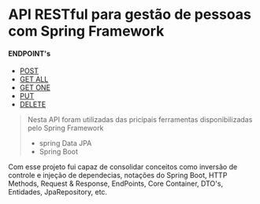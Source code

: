 # API RESTful para gestão de pessoas com Spring Framework

#### ENDPOINT's
- [POST](https://person-api-projecto.herokuapp.com/api/v1/Person)
- [GET ALL](https://person-api-projecto.herokuapp.com/api/v1/Person)
- [GET ONE](https://person-api-projecto.herokuapp.com/api/v1/Person/1)
- [PUT](https://person-api-projecto.herokuapp.com/api/v1/Person/1)
- [DELETE](https://person-api-projecto.herokuapp.com/api/v1/Person/1)
>Nesta API foram utilizadas das pricipais ferramentas disponibilizadas pelo Spring Framework
>- spring Data JPA
>- Spring Boot 

Com esse projeto fui capaz de consolidar 
conceitos como
inversão de controle e
injeção de dependecias,
notações do Spring Boot,
HTTP Methods, Request & Response,
EndPoints, Core Container,
DTO's,
Entidades, JpaRepository, etc.
